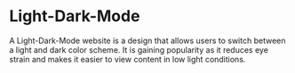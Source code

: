 # Light-Dark-Mode

A Light-Dark-Mode website is a design that allows users to switch between a light and dark color scheme. It is gaining popularity as it reduces eye strain and makes it easier to view content in low light conditions.
